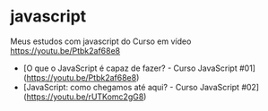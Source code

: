 # javascript
Meus estudos com javascript do Curso em vídeo https://youtu.be/Ptbk2af68e8

* [O que o JavaScript é capaz de fazer? - Curso JavaScript #01] (https://youtu.be/Ptbk2af68e8)
* [JavaScript: como chegamos até aqui? - Curso JavaScript #02] (https://youtu.be/rUTKomc2gG8)